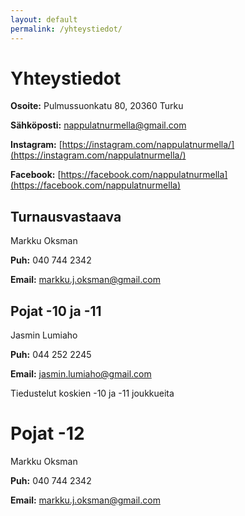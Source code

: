 ```yaml
---
layout: default
permalink: /yhteystiedot/
---
```


# Yhteystiedot

**Osoite:** Pulmussuonkatu 80, 20360 Turku

**Sähköposti:** [nappulatnurmella@gmail.com](mailto:nappulatnurmella@gmail.com)

**Instagram:** [https://instagram.com/nappulatnurmella/](https://instagram.com/nappulatnurmella/)

**Facebook:** [https://facebook.com/nappulatnurmella](https://facebook.com/nappulatnurmella)


## Turnausvastaava

Markku Oksman

**Puh:** 040 744 2342

**Email:** [markku.j.oksman@gmail.com](mailto:markku.j.oksman@gmail.com)


## Pojat -10 ja -11

Jasmin Lumiaho

**Puh:** 044 252 2245

**Email:** [jasmin.lumiaho@gmail.com](mailto:jasmin.lumiaho@gmail.com)

Tiedustelut koskien -10 ja -11 joukkueita

# Pojat -12

Markku Oksman

**Puh:** 040 744 2342

**Email:** [markku.j.oksman@gmail.com](mailto:markku.j.oksman@gmail.com)
